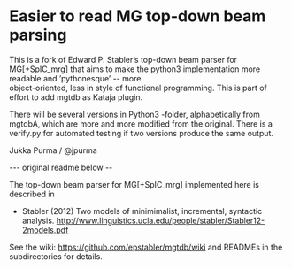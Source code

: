 Easier to read MG top-down beam parsing
=======================================

This is a fork of Edward P. Stabler’s top-down beam parser for MG[+SpIC_mrg] that
aims to make the python3 implementation more readable and ’pythonesque’ -- more  
object-oriented, less in style of functional programming. This is part of effort to add
mgtdb as Kataja plugin.

There will be several versions in Python3 -folder, alphabetically from mgtdbA, which are more and more modified from the original. There is a verify.py for automated testing if two versions produce the same output.   

Jukka Purma / @jpurma

--- original readme below --  

The top-down beam parser for MG[+SpIC_mrg] implemented here is described in 

- Stabler (2012) Two models of minimimalist, incremental, syntactic analysis.
http://www.linguistics.ucla.edu/people/stabler/Stabler12-2models.pdf

See the wiki:  https://github.com/epstabler/mgtdb/wiki
and READMEs in the subdirectories for details.
